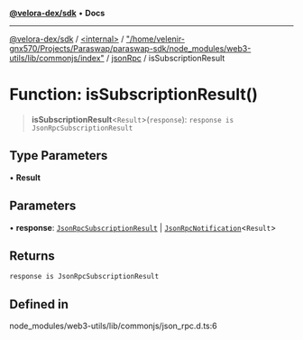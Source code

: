 [**@velora-dex/sdk**](../../../../../../README.md) • **Docs**

***

[@velora-dex/sdk](../../../../../../globals.md) / [\<internal\>](../../../../../README.md) / ["/home/velenir-gnx570/Projects/Paraswap/paraswap-sdk/node\_modules/web3-utils/lib/commonjs/index"](../../../README.md) / [jsonRpc](../README.md) / isSubscriptionResult

# Function: isSubscriptionResult()

> **isSubscriptionResult**\<`Result`\>(`response`): `response is JsonRpcSubscriptionResult`

## Type Parameters

• **Result**

## Parameters

• **response**: [`JsonRpcSubscriptionResult`](../../../../../interfaces/JsonRpcSubscriptionResult.md) \| [`JsonRpcNotification`](../../../../../interfaces/JsonRpcNotification.md)\<`Result`\>

## Returns

`response is JsonRpcSubscriptionResult`

## Defined in

node\_modules/web3-utils/lib/commonjs/json\_rpc.d.ts:6
